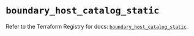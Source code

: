 # `boundary_host_catalog_static`

Refer to the Terraform Registry for docs: [`boundary_host_catalog_static`](https://registry.terraform.io/providers/hashicorp/boundary/1.1.12/docs/resources/host_catalog_static).
